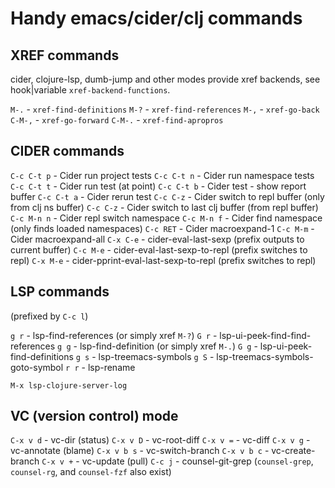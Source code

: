 Handy emacs/cider/clj commands
==============================

XREF commands
-------------

cider, clojure-lsp, dumb-jump and other modes provide xref backends, see hook|variable
`xref-backend-functions`.

`M-.` - `xref-find-definitions`
`M-?` - `xref-find-references`
`M-,` - `xref-go-back`
`C-M-,` - `xref-go-forward`
`C-M-.` - `xref-find-apropros`


CIDER commands
--------------

`C-c C-t p` - Cider run project tests
`C-c C-t n` - Cider run namespace tests
`C-c C-t t` - Cider run test (at point)
`C-c C-t b` - Cider test - show report buffer
`C-c C-t a` - Cider rerun test
`C-c C-z` - Cider switch to repl buffer (only from clj ns buffer)
`C-c C-z` - Cider switch to last clj buffer (from repl buffer)
`C-c M-n n` - Cider repl switch namespace
`C-c M-n f` - Cider find namespace (only finds loaded namespaces)
`C-c RET` - Cider macroexpand-1
`C-c M-m` - Cider macroexpand-all
`C-x C-e` - cider-eval-last-sexp (prefix outputs to current buffer)
`C-c M-e` - cider-eval-last-sexp-to-repl (prefix switches to repl)
`C-x M-e` - cider-pprint-eval-last-sexp-to-repl (prefix switches to repl)

LSP commands
------------

(prefixed by `C-c l`)

`g r` - lsp-find-references (or simply xref `M-?`)
`G r` - lsp-ui-peek-find-find-references
`g g` - lsp-find-definition (or simply xref `M-.`)
`G g` - lsp-ui-peek-find-definitions
`g s` - lsp-treemacs-symbols
`g S` - lsp-treemacs-symbols-goto-symbol
`r r` - lsp-rename

`M-x lsp-clojure-server-log`

VC (version control) mode
-------------------------

`C-x v d` - vc-dir (status)
`C-x v D` - vc-root-diff
`C-x v =` - vc-diff
`C-x v g` - vc-annotate (blame)
`C-x v b s` - vc-switch-branch
`C-x v b c` - vc-create-branch
`C-x v +` - vc-update (pull)
`C-c j` - counsel-git-grep (`counsel-grep`, `counsel-rg`, and `counsel-fzf` also exist)
